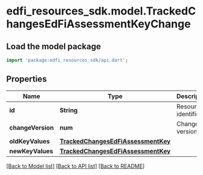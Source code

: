 # edfi_resources_sdk.model.TrackedChangesEdFiAssessmentKeyChange

## Load the model package
```dart
import 'package:edfi_resources_sdk/api.dart';
```

## Properties
Name | Type | Description | Notes
------------ | ------------- | ------------- | -------------
**id** | **String** | Resource identifier | [optional] 
**changeVersion** | **num** | Change version | [optional] 
**oldKeyValues** | [**TrackedChangesEdFiAssessmentKey**](TrackedChangesEdFiAssessmentKey.md) |  | [optional] 
**newKeyValues** | [**TrackedChangesEdFiAssessmentKey**](TrackedChangesEdFiAssessmentKey.md) |  | [optional] 

[[Back to Model list]](../README.md#documentation-for-models) [[Back to API list]](../README.md#documentation-for-api-endpoints) [[Back to README]](../README.md)


